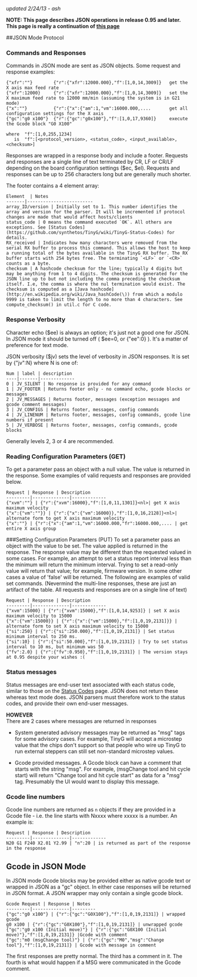_updated 2/24/13 - ash_

**NOTE: This page describes JSON operations in release 0.95 and later. This page is really a continuation of [this page](https://github.com/synthetos/TinyG/wiki/JSON-Operation)**

##JSON Mode Protocol
### Commands and Responses
Commands in JSON mode are sent as JSON objects. Some request and response examples:

    {"xfr":""}        {"r":{"xfr":12000.000},"f":[1,0,14,3009]}   get the X axis max feed rate
    {"xfr":12000}     {"r":{"xfr":12000.000},"f":[1,0,14,3009]}   set the X maximum feed rate to 12000 mm/min (assuming the system is in G21 mode)
    {"x":""}          {"r":{"x":{"am":1,"vm":16000.000,....       get all configuration settings for the X axis
    {"gc":"g0 x100"}  {"r":{"gc":"g0x100"},"f":[1,0,17,9360]}     execute the Gcode block "G0 X100"

    where  "f":[1,0,255,1234]  
       is  "f":[<protocol_version>, <status_code>, <input_available>, <checksum>]

Responses are wrapped in a response body and include a footer. Requests and responses are a single line of text terminated by CR, LF or CR/LF depending on the board configuration settings ($ec, $el). Requests and responses can be up to 256 characters long but are generally much shorter. <br>

The footer contains a 4 element array:

	Element  | Notes
	-------|-------------------------
	array_ID/version | Initially set to 1. This number identifies the array and version for the parser. It will be incremented if protocol changes are made that would affect hosts/clients
	status_code | 0 means the command executed `OK`. All others are exceptions. See [Status Codes](https://github.com/synthetos/TinyG/wiki/TinyG-Status-Codes) for details.
	RX_received | Indicates how many characters were removed from the serial RX buffer to process this command. This allows the host to keep a running total of the bytes available in the TinyG RX buffer. The RX buffer starts with 254 bytes free. The terminating `<LF>` or `<CR>` counts as a byte.
	checksum | A hashcode checksum for the line; typically 4 digits but may be anything from 1 to 4 digits. The checksum is generated for the JSON line up to but not including the comma preceding the checksum itself. I.e, the comma is where the nul termination would exist. The checksum is computed as a [Java hashcode](http://en.wikipedia.org/wiki/Java_hashCode(\)) from which a modulo 9999 is taken to limit the length to no more than 4 characters. See compute_checksum() in util.c for C code.

### Response Verbosity
Character echo ($ee) is always an option; it's just not a good one for JSON. In JSON mode it should be turned off (  $ee=0, or {"ee":0}  ). It's a matter of preference for text mode.

JSON verbosity ($jv) sets the level of verbosity in JSON responses. It is set by {"jv":N} where N is one of:

	Num | label | description
	----|-------|-------------
	0 | JV_SILENT | No response is provided for any command
	1 | JV_FOOTER | Returns footer only - no command echo, gcode blocks or messages
	2 | JV_MESSAGES | Returns footer, messages (exception messages and gcode comment messages)
	3 | JV_CONFIGS | Returns footer, messages, config commands
	4 | JV_LINENUM | Returns footer, messages, config commands, gcode line numbers if present
	5 | JV_VERBOSE | Returns footer, messages, config commands, gcode blocks

Generally levels 2, 3 or 4 are recommended.

### Reading Configuration Parameters (GET)
To get a parameter pass an object with a null value. The value is returned in the response. Some examples of valid requests and responses are provided below. 

	Request | Response | Description
	---------|--------------|-------------
	{"xvm":""} | {"r":{"xvm":16000},"f":[1,0,11,1301]}<nl>| get X axis maximum velocity
	{"x":{"vm":""}} | {"r":{"x":{"vm":16000}},"f":[1,0,16,2128]}<nl>| alternate form to get X axis maximum velocity
	{"x":""} | {"r":{"x":{"am":1,"vm":16000.000,"fr":16000.000,.... | get entire X axis group

###Setting Configuration Parameters (PUT)
To set a parameter pass an object with the value to be set. The value applied is returned in the response. The response value may be different than the requested valued in some cases. For example, an attempt to set a status report interval less than the minimum will return the minimum interval. Trying to set a read-only value will return that value; for example, firmware version. In some other cases a value of 'false' will be returned. The following are examples of valid set commands. (Nevermind the multi-line responses, these are just an artifact of the table. All requests and responses are on a single line of text)

	Request | Response | Description
	---------|--------------|-------------
	{"xvm":15000} | {"r":{"xvm":15000},"f":[1,0,14,9253]} | set X axis maximum velocity to 15000
	{"x":{"vm":15000}} | {"r":{"x":{"vm":15000},"f":[1,0,19,2131]}} | alternate form to set X axis maximum velocity to 15000
	{"si":250} | {"r":{"si":250.000},"f":[1,0,19,2131]} | Set status minimum interval to 250 ms. 
	{"si":10} | {"r":{"si":50.000},"f":[1,0,19,2131]} | Try to set status interval to 10 ms, but minimum was 50
	{"fv":2.0} | {"r":{"fv":0.950},"f":[1,0,19,2131]} | The version stays at 0.95 despite your wishes :(

### Status messages
Status messages are end-user text associated with each status code, similar to those on the [Status Codes](https://github.com/synthetos/TinyG/wiki/TinyG-Status-Codes) page. JSON does not return these whereas text mode does. JSON parsers must therefore work to the status codes, and provide their own end-user messages.

**HOWEVER**<br>
There are 2 cases where messages are returned in responses

* System generated advisory messages may be returned as "msg" tags for some advisory cases. For example, TinyG will accept a microstep value that the chips don't support so that people who wire up TinyG to run external steppers can still set non-standard microstep values.

* Gcode provided messages. A Gcode block can have a comment that starts with the string "msg". For example, (msgChange tool and hit cycle start) will return "Change tool and hit cycle start" as data for a "msg" tag. Presumably the UI would want to display this message.

### Gcode line numbers 
Gcode line numbers are returned as `n` objects if they are provided in a Gcode file - i.e. the line starts with Nxxxx where xxxxx is a number. An example is:

	Request | Response | Description
	---------|--------------|-------------
	N20 G1 F240 X2.01 Y2.99 | "n":20 | is returned as part of the response in the response

## Gcode in JSON Mode
In JSON mode Gcode blocks may be provided either as native gcode text or wrapped in JSON as a "gc" object. In either case responses will be returned in JSON format. A JSON wrapper may only contain a single gcode block.<br> 

	Gcode Request | Response | Notes
	---------|--------------|---------
	{"gc":"g0 x100"} | {"r":{"gc":"G0X100"},"f":[1,0,19,2131]} | wrapped gcode
	g0 x100 | {"r":{"gc":"G0X100"},"f":[1,0,19,2131]} | unwrapped gcode
	{"gc":"g0 x100 (Initial move)"} | {"r":{"gc":"G0X100 (Initial move)"},"f":[1,0,19,2131]} |Gcode with comment
	{"gc":"m0 (msgChange tool)"} | {"r":{"gc":"M0","msg":"Change tool"},"f":[1,0,19,2131]} | Gcode with message in comment

The first responses are pretty normal. The third has a comment in it. The fourth is what would happen if a MSG were communicated in the Gcode comment. 
